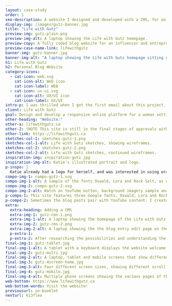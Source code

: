 ```yaml
---
layout: case-study
order: 1
seo-description: A website I designed and developed with a CMS, for an entrepreneurial client who needed a site to host her blog and YouTube community.
display-img: /images/gutz-banner.jpg
title: "Life with Gutz"
preview-img: gutz-plain.png
preview-img-alt: A laptop showing the Life with Gutz homepage.
preview-copy: A fully coded blog website for an influencer and entrepreneur.
preview-case-name-link: lifewithgutz
banner-img: gutz-banner.jpg
banner-img-alt: "A laptop showing the Life with Gutz homepage sitting on a table next to a small stack of books and plant."
h1: Life with Gutz
h2: Personal Blog Website
category-icons:
  - cat-icon: web.svg
    cat-icon-alt: Web icon
    cat-icon-label: WEB
  - cat-icon: ux-ui.svg
    cat-icon-alt: UX/UI icon
    cat-icon-label: UX/UI
intro-p: I was thrilled when I got the first email about this project. The client, Katie, approached me in need of a site to accompany the launch of her online presence and YouTube channel. She needed a site that would function as a blog and collect email subscribers, with the potential to grow along with her community.
client: Life with Gutz
goal: Design and develop a responsive online platform for a woman setting up a blog for her personal brand, using Netlify as a CMS.
other-heading: "Website:"
other-a: lifewithgutz.ca
other-2: (NOTE This site is still in the final stages of approvals with the client, so her website is currently composed of placeholder content.)
other-link: https://lifewithgutz.ca
sketches-col-1: sketches-gutz-1.png
sketches-col-1-alt: Life with Gutz sketches, showing wireframes.
sketches-col-2: sketches-gutz-2.png
sketches-col-2-alt: Life with Gutz sketches, continued wireframes.
inspiration-img: inspiration-gutz.jpg
inspiration-img-alt: Katie's illustrated portrait and logo.
p-inspo: |
  Katie already had a logo for herself, and was interested in using orange and purple, to match a portrait of herself she also already had. As I considered the sort of content she is putting out, which involves fire and flow and telling stories, I started to imagine the flowing purple shapes that are now a key visual element of the site. I wanted her site to feel polished, but also represent her content and personality.
compo-img-1: compo-gutz-1.svg
compo-img-1-alt: A sample of the fonts Oswald, Lora and Rock Salt, as well as three hexcode swatches, 523c65, ede6f4, and ffefe4.
compo-img-2: compo-gutz-2.svg
compo-img-2-alt: Watch on YouTube button, background imagery sample and social icons.
p-compo-1: This site features three Google fonts, Oswald, Lora and Rock Salt. I included a handwritten choice for Katie, so her content would feel more personalized to her readers. For blog content in particular, this felt like a clear choice.
p-compo-2: Sometimes the blog posts pair with YouTube content. I created a button which will only appear on posts if there is a video to link to. The social nav on the right side disappears whenever the social icons in the footer are visible, for quick access to all of Katie's content.
extra:
  extra-heading: Adding a CMS
  extra-img-1: gutz-cms-1.png
  extra-img-1-alt: A laptop showing the homepage of the Life with Gutz CMS.
  extra-img-2: gutz-cms-2.png
  extra-img-2-alt: A laptop showing the the blog entry edit page on the Life with Gutz CMS.
  p-extra-1:
  p-extra-2: After researching the possibilities and understanding the client needs, I knew the best option was a site that I code entirely. I would be able to design with full control of the visual outcome, and set her up with a Content Management System through Netlify. This way she could easily add more content within what I would build. Having such freedom, and having my first client for a job of this scale, was very exciting.
final-img-1: gutz-tablet.jpg
final-img-1-alt: A tablet with a keyboard displays the website welcome banner horizontally.
final-img-2: gutz-multi.jpg
final-img-2-alt: A laptop, tablet and mobile screens that show different pages of the website.
final-img-3: gutz-4screen-home.jpg
final-img-3-alt: Four different screen sizes, showing different scroll heights of the Life with Gutz homepage.
final-img-4: gutz-mobile.jpg
final-img-4-alt: Multiple phone screens showing the various pages of the Life with Gutz website.
web-bottom: https://www.lifewithgutz.ca
web-bottom-words: Visit the website!
previousurl: un-booklet
nexturl: 613flea
---
```

